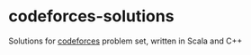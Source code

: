 # codeforces-solutions
Solutions for [codeforces](http://codeforces.com) problem set, written in Scala and C++
